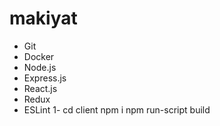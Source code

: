 # makiyat

- Git
- Docker
- Node.js
- Express.js
- React.js
- Redux
- ESLint
1-
cd client
npm i
npm run-script build
